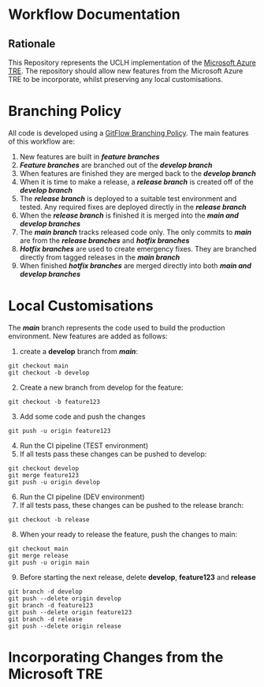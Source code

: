 # Workflow Documentation

## Rationale
This Repository represents the UCLH implementation of the [Microsoft Azure TRE](https://github.com/microsoft/AzureTRE.git). The repository should allow new features from the Microsoft Azure TRE to be incorporate, whilst preserving any local customisations.


# Branching Policy
All code is developed using a [GitFlow Branching Policy](https://datasift.github.io/gitflow/IntroducingGitFlow.html).
The main features of this workflow are:
1. New features are built in ***feature branches***
2. ***Feature branches*** are branched out of the ***develop branch***
3. When features are finished they are merged back to the ***develop branch***
4. When it is time to make a release, a ***release branch*** is created off of the ***develop branch***
5. The ***release branch*** is deployed to a suitable test environment and tested. Any required fixes are deployed directly in the ***release branch***
6. When the ***release branch*** is finished it is merged into the ***main and develop branches***
7. The ***main branch*** tracks released code only. The only commits to ***main*** are from the ***release branches*** and ***hotfix branches***
8. ***Hotfix branches*** are used to create emergency fixes. They are branched directly from tagged releases in the ***main branch***
9. When finished ***hotfix branches*** are merged directly into both ***main and develop branches***

# Local Customisations
The ***main*** branch represents the code used to build the production environment. New features are added as follows:
1. create a **develop** branch from ***main***:
```
git checkout main
git checkout -b develop
```
2. Create a new branch from develop for the feature:
```
git checkout -b feature123
```
3. Add some code and push the changes
```
git push -u origin feature123
```
4. Run the CI pipeline (TEST environment)
5. If all tests pass these changes can be pushed to develop:
```
git checkout develop
git merge feature123
git push -u origin develop
```
6. Run the CI pipeline (DEV environment)
7. If all tests pass, these changes can be pushed to the release branch:
```
git checkout -b release
```
8. When your ready to release the feature, push the changes to main:
```
git checkout main
git merge release
git push -u origin main
```
9. Before starting the next release, delete **develop**, **feature123** and **release**
```
git branch -d develop
git push --delete origin develop
git branch -d feature123
git push --delete origin feature123
git branch -d release
git push --delete origin release
```

# Incorporating Changes from the Microsoft TRE